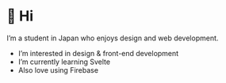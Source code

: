 # 👋 Hi
I’m a student in Japan who enjoys design and web development.
- I’m interested in design & front-end development
- I’m currently learning Svelte
- Also love using Firebase

<!---
501A-Designs/501A-Designs is a ✨ special ✨ repository because its `README.md` (this file) appears on your GitHub profile.
You can click the Preview link to take a look at your changes.
--->
